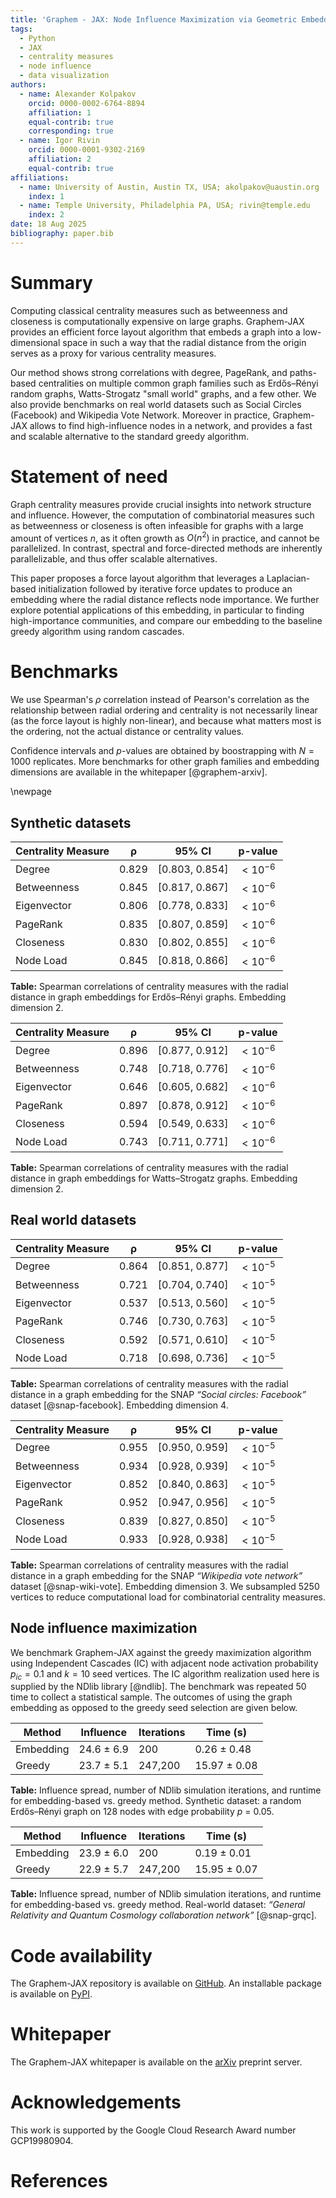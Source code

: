 ```yaml
---
title: 'Graphem - JAX: Node Influence Maximization via Geometric Embeddings'
tags:
  - Python
  - JAX
  - centrality measures
  - node influence 
  - data visualization
authors:
  - name: Alexander Kolpakov
    orcid: 0000-0002-6764-8894
    affiliation: 1
    equal-contrib: true
    corresponding: true
  - name: Igor Rivin
    orcid: 0000-0001-9302-2169
    affiliation: 2
    equal-contrib: true
affiliations:
  - name: University of Austin, Austin TX, USA; akolpakov@uaustin.org
    index: 1
  - name: Temple University, Philadelphia PA, USA; rivin@temple.edu
    index: 2
date: 18 Aug 2025
bibliography: paper.bib
---
```


# Summary

Computing classical centrality measures such as betweenness and closeness is computationally expensive on large graphs. Graphem-JAX provides an efficient force layout algorithm that embeds a graph into a low-dimensional space in such a way that the radial distance from the origin serves as a proxy for various centrality measures. 

Our method shows strong correlations with degree, PageRank, and paths-based centralities on multiple common graph families such as Erdős–Rényi random graphs, Watts-Strogatz "small world" graphs, and a few other. We also provide benchmarks on real world datasets such as Social Circles (Facebook) and Wikipedia Vote Network. Moreover in practice, Graphem-JAX allows to find high-influence nodes in a network, and provides a fast and scalable alternative to the standard greedy algorithm.

# Statement of need

Graph centrality measures provide crucial insights into network structure and influence. However, the computation of combinatorial measures such as betweenness or closeness is often infeasible for graphs with a large amount of vertices $n$, as it often growth as $O(n^2)$ in practice, and cannot be parallelized. In contrast, spectral and force-directed methods are inherently parallelizable, and thus offer scalable alternatives.

This paper proposes a force layout algorithm that leverages a Laplacian-based initialization followed by iterative force updates to produce an embedding where the radial distance reflects node importance. We further explore potential applications of this embedding, in particular to finding high-importance communities, and compare our embedding to the baseline greedy algorithm using random cascades.

# Benchmarks

We use Spearman's $\rho$ correlation instead of Pearson's correlation as the relationship between radial ordering and centrality is not necessarily linear (as the force layout is highly non-linear), and because what matters most is the ordering, not the actual distance or centrality values. 

Confidence intervals and $p$-values are obtained by boostrapping with $N=1000$ replicates. More benchmarks for other graph families and embedding dimensions are available in the whitepaper [@graphem-arxiv].

\newpage

## Synthetic datasets

| **Centrality Measure** | **ρ**   | **95% CI**        | **p-value**        |
|-------------------------|---------|------------------|--------------|
| Degree       | 0.829 | [0.803, 0.854] | $< 10^{-6}$ |
| Betweenness  | 0.845 | [0.817, 0.867] | $< 10^{-6}$ |
| Eigenvector  | 0.806 | [0.778, 0.833] | $< 10^{-6}$ |
| PageRank     | 0.835 | [0.807, 0.859] | $< 10^{-6}$ |
| Closeness    | 0.830 | [0.802, 0.855] | $< 10^{-6}$ |
| Node Load    | 0.845 | [0.818, 0.866] | $< 10^{-6}$ |

**Table:** Spearman correlations of centrality measures with the radial distance in graph embeddings for Erdős–Rényi graphs. Embedding dimension $2$.

| **Centrality Measure** | **ρ**   | **95% CI**        | **p-value**        |
|-------------------------|---------|------------------|--------------|
| Degree       | 0.896 | [0.877, 0.912] | $< 10^{-6}$ |
| Betweenness  | 0.748 | [0.718, 0.776] | $< 10^{-6}$ |
| Eigenvector  | 0.646 | [0.605, 0.682] | $< 10^{-6}$ |
| PageRank     | 0.897 | [0.878, 0.912] | $< 10^{-6}$ |
| Closeness    | 0.594 | [0.549, 0.633] | $< 10^{-6}$ |
| Node Load    | 0.743 | [0.711, 0.771] | $< 10^{-6}$ |

**Table:** Spearman correlations of centrality measures with the radial distance in graph embeddings for Watts–Strogatz graphs. Embedding dimension $2$.

## Real world datasets

| **Centrality Measure** | **ρ**   | **95% CI**        | **p-value**        |
|-------------------------|---------|------------------|--------------|
| Degree       | 0.864 | [0.851, 0.877] | $< 10^{-5}$ |
| Betweenness  | 0.721 | [0.704, 0.740] | $< 10^{-5}$ |
| Eigenvector  | 0.537 | [0.513, 0.560] | $< 10^{-5}$ |
| PageRank     | 0.746 | [0.730, 0.763] | $< 10^{-5}$ |
| Closeness    | 0.592 | [0.571, 0.610] | $< 10^{-5}$ |
| Node Load    | 0.718 | [0.698, 0.736] | $< 10^{-5}$ |

**Table:** Spearman correlations of centrality measures with the radial distance in a graph embedding for the SNAP *“Social circles: Facebook”* dataset [@snap-facebook]. Embedding dimension $4$.

| **Centrality Measure** | **ρ**   | **95% CI**        | **p-value**        |
|-------------------------|---------|------------------|--------------|
| Degree       | 0.955 | [0.950, 0.959] | $< 10^{-5}$ |
| Betweenness  | 0.934 | [0.928, 0.939] | $< 10^{-5}$ |
| Eigenvector  | 0.852 | [0.840, 0.863] | $< 10^{-5}$ |
| PageRank     | 0.952 | [0.947, 0.956] | $< 10^{-5}$ |
| Closeness    | 0.839 | [0.827, 0.850] | $< 10^{-5}$ |
| Node Load    | 0.933 | [0.928, 0.938] | $< 10^{-5}$ |

**Table:** Spearman correlations of centrality measures with the radial distance in a graph embedding for the SNAP *“Wikipedia vote network”* dataset [@snap-wiki-vote]. Embedding dimension $3$. We subsampled $5 250$ vertices to reduce computational load for combinatorial centrality measures.

## Node influence maximization

We benchmark Graphem-JAX against the greedy maximization algorithm using Independent Cascades (IC) with adjacent node activation probability $p_{ic} = 0.1$ and $k=10$ seed vertices. The IC algorithm realization used here is supplied by the NDlib library [@ndlib]. The benchmark was repeated $50$ time to collect a statistical sample. The outcomes of using the graph embedding as opposed to the greedy seed selection are given below. 

| **Method**  | **Influence**     | **Iterations** | **Time (s)**     |
|-------------|------------------|----------------|------------------|
| Embedding   | 24.6 ± 6.9       | 200            | 0.26 ± 0.48      |
| Greedy      | 23.7 ± 5.1       | 247,200        | 15.97 ± 0.08     |

**Table:** Influence spread, number of NDlib simulation iterations, and runtime for embedding-based vs. greedy method. Synthetic dataset: a random Erdős–Rényi graph on 128 nodes with edge probability *p* = 0.05.

| **Method**  | **Influence**     | **Iterations** | **Time (s)**     |
|-------------|------------------|----------------|------------------|
| Embedding   | 23.9 ± 6.0       | 200            | 0.19 ± 0.01      |
| Greedy      | 22.9 ± 5.7       | 247,200        | 15.95 ± 0.07     |

**Table:** Influence spread, number of NDlib simulation iterations, and runtime for embedding-based vs. greedy method. Real-world dataset: *“General Relativity and Quantum Cosmology collaboration network”* [@snap-grqc].

# Code availability
The Graphem-JAX repository is available on [GitHub](https://github.com/sashakolpakov/graphem). An installable package is available on [PyPI](https://pypi.org/project/graphem-jax/). 

# Whitepaper
The Graphem-JAX whitepaper is available on the [arXiv](https://arxiv.org/abs/2506.07435) preprint server.

# Acknowledgements
This work is supported by the Google Cloud Research Award number GCP19980904.

# References
